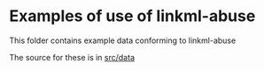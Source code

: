 # Examples of use of linkml-abuse

This folder contains example data conforming to linkml-abuse

The source for these is in [src/data](../src/data/examples)
